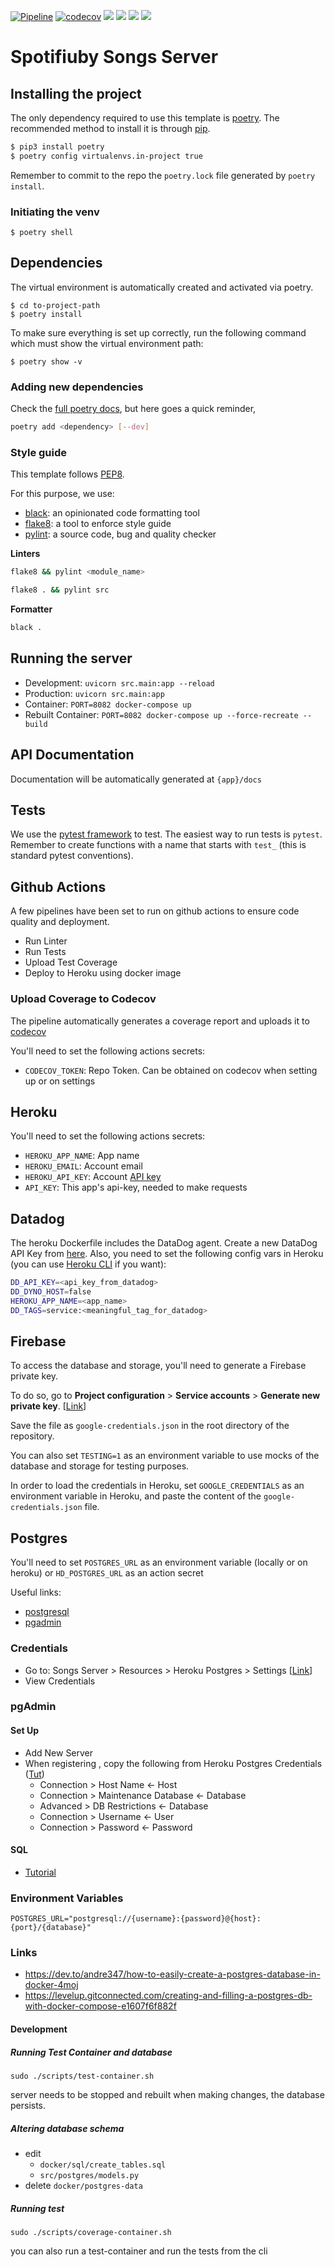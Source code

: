 [![Pipeline](https://github.com/taller2-grupo5-rostov-1c2022/songs-server/actions/workflows/pipeline.yml/badge.svg?branch=master)](https://github.com/taller2-grupo5-rostov-1c2022/songs-server/actions/workflows/pipeline.yml)
[![codecov](https://codecov.io/gh/taller2-grupo5-rostov-1c2022/songs-server/branch/master/graph/badge.svg?token=LJIu1T1HQr)](https://codecov.io/gh/taller2-grupo5-rostov-1c2022/songs-server)
[![](https://img.shields.io/badge/license-MIT-blue.svg)](https://opensource.org/licenses/MIT)
[![](https://img.shields.io/badge/python-3.6-blue.svg)](https://www.python.org/downloads/)
[![](https://img.shields.io/badge/docs-fastapi-blue.svg)](https://fastapi.tiangolo.com/)
![](https://img.shields.io/badge/version-0.1-blue.svg)

# Spotifiuby Songs Server

## Installing the project

The only dependency required to use this template is [poetry](https://python-poetry.org). The recommended method to install it is through [pip](https://pypi.org/project/pip/).

```bash
$ pip3 install poetry
$ poetry config virtualenvs.in-project true
```

Remember to commit to the repo the `poetry.lock` file generated by `poetry install`.

### Initiating the venv

```
$ poetry shell
```

## Dependencies

The virtual environment is automatically created and activated via poetry.

```
$ cd to-project-path
$ poetry install
```

To make sure everything is set up correctly, run the following command which must show the virtual environment path:

```
$ poetry show -v
```

### Adding new dependencies

Check the [full poetry docs](https://python-poetry.org/docs/cli/), but here goes a quick reminder,

```bash
poetry add <dependency> [--dev]
```

### Style guide

This template follows [PEP8](https://www.python.org/dev/peps/pep-0008/).

For this purpose, we use:

- [black](https://github.com/psf/black): an opinionated code formatting tool
- [flake8](https://github.com/PyCQA/flake8): a tool to enforce style guide
- [pylint](https://github.com/PyCQA/pylint): a source code, bug and quality checker

**Linters**

```bash
flake8 && pylint <module_name>
```

```bash
flake8 . && pylint src
```

**Formatter**

```bash
black .
```

## Running the server

- Development: `uvicorn src.main:app --reload`
- Production: `uvicorn src.main:app`
- Container: `PORT=8082 docker-compose up`
- Rebuilt Container: `PORT=8082 docker-compose up --force-recreate --build`

## API Documentation

Documentation will be automatically generated at `{app}/docs`

## Tests

We use the [pytest framework](https://fastapi.tiangolo.com/tutorial/testing/) to test. The easiest way to run tests is `pytest`.
Remember to create functions with a name that starts with `test_` (this is standard pytest conventions).

## Github Actions

A few pipelines have been set to run on github actions to ensure code quality and deployment.

- Run Linter
- Run Tests
- Upload Test Coverage
- Deploy to Heroku using docker image

### Upload Coverage to Codecov

The pipeline automatically generates a coverage report and uploads it to [codecov](https://about.codecov.io/)

You'll need to set the following actions secrets:

- `CODECOV_TOKEN`: Repo Token. Can be obtained on codecov when setting up or on settings

## Heroku

You'll need to set the following actions secrets:

- `HEROKU_APP_NAME`: App name
- `HEROKU_EMAIL`: Account email
- `HEROKU_API_KEY`: Account [API key](https://dashboard.heroku.com/account)
- `API_KEY`: This app's api-key, needed to make requests

## Datadog

The heroku Dockerfile includes the DataDog agent. Create a new DataDog API Key from [here](https://app.datadoghq.com/organization-settings/api-keys).
Also, you need to set the following config vars in Heroku (you can use [Heroku CLI](https://devcenter.heroku.com/articles/heroku-cli) if you want):

```bash
DD_API_KEY=<api_key_from_datadog>
DD_DYNO_HOST=false
HEROKU_APP_NAME=<app_name>
DD_TAGS=service:<meaningful_tag_for_datadog>
```

## Firebase

To access the database and storage, you'll need to generate a Firebase private key.

To do so, go to **Project configuration** > **Service accounts** > **Generate new private key**. [[Link](https://console.firebase.google.com/u/0/project/rostov-spotifiuby/settings/serviceaccounts/adminsdk)]

Save the file as `google-credentials.json` in the root directory of the repository.

You can also set `TESTING=1` as an environment variable to use mocks of the database
and storage for testing purposes.

In order to load the credentials in Heroku, set `GOOGLE_CREDENTIALS` as an environment variable in Heroku, and paste the content of the `google-credentials.json` file.
## Postgres

You'll need to set `POSTGRES_URL` as an environment variable (locally or on heroku) or `HD_POSTGRES_URL` as an action secret

Useful links:
- [postgresql](https://www.postgresql.org/)
- [pgadmin](https://www.pgadmin.org/)

### Credentials

- Go to: Songs Server > Resources > Heroku Postgres > Settings [[Link](https://data.heroku.com/datastores/3666c9aa-cd88-4790-84e2-545a4857f0b0#administration)]
- View Credentials

### pgAdmin

#### Set Up

- Add New Server
- When registering , copy the following from Heroku Postgres Credentials ([Tut](https://www.youtube.com/watch?v=MLow0gI6oNY&ab_channel=SinRuedaTecnol%C3%B3gica))
  - Connection > Host Name <- Host
  - Connection > Maintenance Database <- Database
  - Advanced > DB Restrictions <- Database
  - Connection > Username <- User
  - Connection > Password <- Password

#### SQL

- [Tutorial](https://www.w3schools.com/sql/default.asp)

### Environment Variables

```
POSTGRES_URL="postgresql://{username}:{password}@{host}:{port}/{database}"
```

### Links

- https://dev.to/andre347/how-to-easily-create-a-postgres-database-in-docker-4moj
- https://levelup.gitconnected.com/creating-and-filling-a-postgres-db-with-docker-compose-e1607f6f882f

#### Development

##### Running Test Container and database

```
sudo ./scripts/test-container.sh
```

server needs to be stopped and rebuilt when making changes, the database persists.

##### Altering database schema

- edit
  - `docker/sql/create_tables.sql`
  - `src/postgres/models.py`
- delete `docker/postgres-data`

##### Running test

```
sudo ./scripts/coverage-container.sh
```

you can also run a test-container and run the tests from the cli
